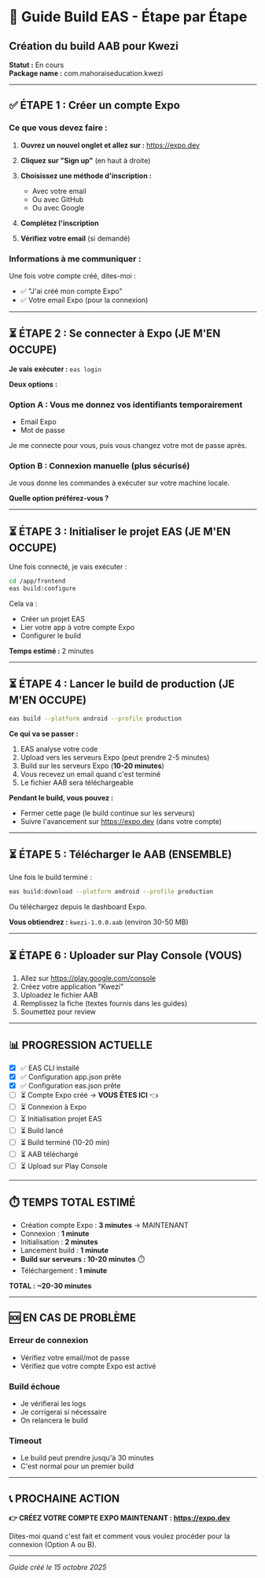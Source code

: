 # 🎯 Guide Build EAS - Étape par Étape
## Création du build AAB pour Kwezi

**Statut :** En cours  
**Package name :** com.mahoraiseducation.kwezi

---

## ✅ ÉTAPE 1 : Créer un compte Expo

### Ce que vous devez faire :

1. **Ouvrez un nouvel onglet et allez sur :** https://expo.dev
2. **Cliquez sur "Sign up"** (en haut à droite)
3. **Choisissez une méthode d'inscription :**
   - Avec votre email
   - Ou avec GitHub
   - Ou avec Google

4. **Complétez l'inscription**
5. **Vérifiez votre email** (si demandé)

### Informations à me communiquer :

Une fois votre compte créé, dites-moi :
- ✅ "J'ai créé mon compte Expo"
- ✅ Votre email Expo (pour la connexion)

---

## ⏳ ÉTAPE 2 : Se connecter à Expo (JE M'EN OCCUPE)

**Je vais exécuter :** `eas login`

**Deux options :**

### Option A : Vous me donnez vos identifiants temporairement
- Email Expo
- Mot de passe

Je me connecte pour vous, puis vous changez votre mot de passe après.

### Option B : Connexion manuelle (plus sécurisé)
Je vous donne les commandes à exécuter sur votre machine locale.

**Quelle option préférez-vous ?**

---

## ⏳ ÉTAPE 3 : Initialiser le projet EAS (JE M'EN OCCUPE)

Une fois connecté, je vais exécuter :

```bash
cd /app/frontend
eas build:configure
```

Cela va :
- Créer un projet EAS
- Lier votre app à votre compte Expo
- Configurer le build

**Temps estimé :** 2 minutes

---

## ⏳ ÉTAPE 4 : Lancer le build de production (JE M'EN OCCUPE)

```bash
eas build --platform android --profile production
```

**Ce qui va se passer :**

1. EAS analyse votre code
2. Upload vers les serveurs Expo (peut prendre 2-5 minutes)
3. Build sur les serveurs Expo (**10-20 minutes**)
4. Vous recevez un email quand c'est terminé
5. Le fichier AAB sera téléchargeable

**Pendant le build, vous pouvez :**
- Fermer cette page (le build continue sur les serveurs)
- Suivre l'avancement sur https://expo.dev (dans votre compte)

---

## ⏳ ÉTAPE 5 : Télécharger le AAB (ENSEMBLE)

Une fois le build terminé :

```bash
eas build:download --platform android --profile production
```

Ou téléchargez depuis le dashboard Expo.

**Vous obtiendrez :** `kwezi-1.0.0.aab` (environ 30-50 MB)

---

## ⏳ ÉTAPE 6 : Uploader sur Play Console (VOUS)

1. Allez sur https://play.google.com/console
2. Créez votre application "Kwezi"
3. Uploadez le fichier AAB
4. Remplissez la fiche (textes fournis dans les guides)
5. Soumettez pour review

---

## 📊 PROGRESSION ACTUELLE

- [x] ✅ EAS CLI installé
- [x] ✅ Configuration app.json prête
- [x] ✅ Configuration eas.json prête
- [ ] ⏳ Compte Expo créé → **VOUS ÊTES ICI** 👈
- [ ] ⏳ Connexion à Expo
- [ ] ⏳ Initialisation projet EAS
- [ ] ⏳ Build lancé
- [ ] ⏳ Build terminé (10-20 min)
- [ ] ⏳ AAB téléchargé
- [ ] ⏳ Upload sur Play Console

---

## ⏱️ TEMPS TOTAL ESTIMÉ

- Création compte Expo : **3 minutes** → MAINTENANT
- Connexion : **1 minute**
- Initialisation : **2 minutes**
- Lancement build : **1 minute**
- **Build sur serveurs : 10-20 minutes** ⏱️
- Téléchargement : **1 minute**

**TOTAL : ~20-30 minutes**

---

## 🆘 EN CAS DE PROBLÈME

### Erreur de connexion
- Vérifiez votre email/mot de passe
- Vérifiez que votre compte Expo est activé

### Build échoue
- Je vérifierai les logs
- Je corrigerai si nécessaire
- On relancera le build

### Timeout
- Le build peut prendre jusqu'à 30 minutes
- C'est normal pour un premier build

---

## 📞 PROCHAINE ACTION

**👉 CRÉEZ VOTRE COMPTE EXPO MAINTENANT : https://expo.dev**

Dites-moi quand c'est fait et comment vous voulez procéder pour la connexion (Option A ou B).

---

*Guide créé le 15 octobre 2025*
